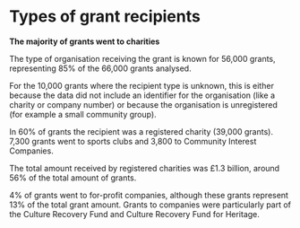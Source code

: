 # Types of grant recipients

**The majority of grants went to charities**

The type of organisation receiving the grant is known for 56,000 grants, representing 85% of the 66,000 grants analysed.

For the 10,000 grants where the recipient type is unknown, this is either because the data did not include an identifier for the organisation (like a charity or company number) or because the organisation is unregistered (for example a small community group).

In 60% of grants the recipient was a registered charity (39,000 grants). 7,300 grants went to sports clubs and 3,800 to Community Interest Companies.

The total amount received by registered charities was £1.3 billion, around 56% of the total amount of grants.

4% of grants went to for-profit companies, although these grants represent 13% of the total grant amount. Grants to companies were particularly part of the Culture Recovery Fund and Culture Recovery Fund for Heritage.

<div class="flourish-embed flourish-chart" data-src="visualisation/7924846"></div>
